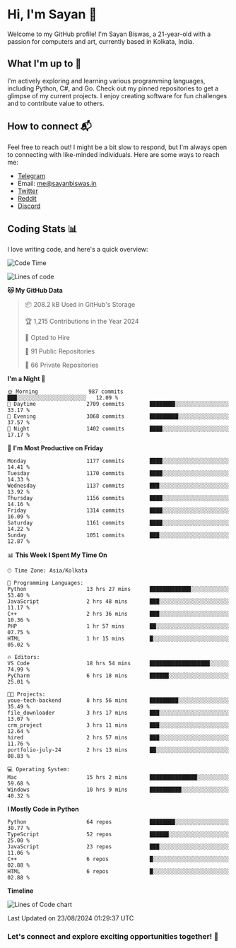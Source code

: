 # Hi, I'm Sayan 👋

Welcome to my GitHub profile! I'm Sayan Biswas, a 21-year-old with a passion for computers and art, currently based in Kolkata, India.

## What I'm up to 🚀

I'm actively exploring and learning various programming languages, including Python, C#, and Go. Check out my pinned repositories to get a glimpse of my current projects. I enjoy creating software for fun challenges and to contribute value to others.

## How to connect 📬

Feel free to reach out! I might be a bit slow to respond, but I'm always open to connecting with like-minded individuals. Here are some ways to reach me:

- [Telegram](https://t.me/dank_as_fuck)
- Email: [me@sayanbiswas.in](mailto:me@sayanbiswas.in)
- [Twitter](https://twitter.com/TheDankDel)
- [Reddit](https://www.reddit.com/user/dank_as_fuck_/)
- [Discord](https://discordapp.com/users/506536929152466945)

## Coding Stats 📊

I love writing code, and here's a quick overview:

<!--START_SECTION:waka-->
![Code Time](http://img.shields.io/badge/Code%20Time-1%2C682%20hrs%205%20mins-blue)

![Lines of code](https://img.shields.io/badge/From%20Hello%20World%20I%27ve%20Written-5.9%20million%20lines%20of%20code-blue)

**🐱 My GitHub Data** 

> 📦 208.2 kB Used in GitHub's Storage 
 > 
> 🏆 1,215 Contributions in the Year 2024
 > 
> 💼 Opted to Hire
 > 
> 📜 91 Public Repositories 
 > 
> 🔑 66 Private Repositories 
 > 
**I'm a Night 🦉** 

```text
🌞 Morning                987 commits         ███░░░░░░░░░░░░░░░░░░░░░░   12.09 % 
🌆 Daytime                2709 commits        ████████░░░░░░░░░░░░░░░░░   33.17 % 
🌃 Evening                3068 commits        █████████░░░░░░░░░░░░░░░░   37.57 % 
🌙 Night                  1402 commits        ████░░░░░░░░░░░░░░░░░░░░░   17.17 % 
```
📅 **I'm Most Productive on Friday** 

```text
Monday                   1177 commits        ████░░░░░░░░░░░░░░░░░░░░░   14.41 % 
Tuesday                  1170 commits        ████░░░░░░░░░░░░░░░░░░░░░   14.33 % 
Wednesday                1137 commits        ███░░░░░░░░░░░░░░░░░░░░░░   13.92 % 
Thursday                 1156 commits        ████░░░░░░░░░░░░░░░░░░░░░   14.16 % 
Friday                   1314 commits        ████░░░░░░░░░░░░░░░░░░░░░   16.09 % 
Saturday                 1161 commits        ████░░░░░░░░░░░░░░░░░░░░░   14.22 % 
Sunday                   1051 commits        ███░░░░░░░░░░░░░░░░░░░░░░   12.87 % 
```


📊 **This Week I Spent My Time On** 

```text
🕑︎ Time Zone: Asia/Kolkata

💬 Programming Languages: 
Python                   13 hrs 27 mins      █████████████░░░░░░░░░░░░   53.40 % 
JavaScript               2 hrs 48 mins       ███░░░░░░░░░░░░░░░░░░░░░░   11.17 % 
C++                      2 hrs 36 mins       ███░░░░░░░░░░░░░░░░░░░░░░   10.36 % 
PHP                      1 hr 57 mins        ██░░░░░░░░░░░░░░░░░░░░░░░   07.75 % 
HTML                     1 hr 15 mins        █░░░░░░░░░░░░░░░░░░░░░░░░   05.02 % 

🔥 Editors: 
VS Code                  18 hrs 54 mins      ███████████████████░░░░░░   74.99 % 
PyCharm                  6 hrs 18 mins       ██████░░░░░░░░░░░░░░░░░░░   25.01 % 

🐱‍💻 Projects: 
youe-tech-backend        8 hrs 56 mins       █████████░░░░░░░░░░░░░░░░   35.49 % 
file_downloader          3 hrs 17 mins       ███░░░░░░░░░░░░░░░░░░░░░░   13.07 % 
crm_project              3 hrs 11 mins       ███░░░░░░░░░░░░░░░░░░░░░░   12.64 % 
hired                    2 hrs 57 mins       ███░░░░░░░░░░░░░░░░░░░░░░   11.76 % 
portfolio-july-24        2 hrs 13 mins       ██░░░░░░░░░░░░░░░░░░░░░░░   08.83 % 

💻 Operating System: 
Mac                      15 hrs 2 mins       ███████████████░░░░░░░░░░   59.68 % 
Windows                  10 hrs 9 mins       ██████████░░░░░░░░░░░░░░░   40.32 % 
```

**I Mostly Code in Python** 

```text
Python                   64 repos            ████████░░░░░░░░░░░░░░░░░   30.77 % 
TypeScript               52 repos            ██████░░░░░░░░░░░░░░░░░░░   25.00 % 
JavaScript               23 repos            ███░░░░░░░░░░░░░░░░░░░░░░   11.06 % 
C++                      6 repos             █░░░░░░░░░░░░░░░░░░░░░░░░   02.88 % 
HTML                     6 repos             █░░░░░░░░░░░░░░░░░░░░░░░░   02.88 % 
```



**Timeline**

![Lines of Code chart](https://raw.githubusercontent.com/Dank-del/Dank-del/main/assets/bar_graph.png)


 Last Updated on 23/08/2024 01:29:37 UTC
<!--END_SECTION:waka-->

### Let's connect and explore exciting opportunities together! 🚀
